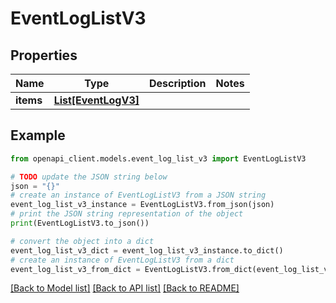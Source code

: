 # EventLogListV3


## Properties

Name | Type | Description | Notes
------------ | ------------- | ------------- | -------------
**items** | [**List[EventLogV3]**](EventLogV3.md) |  | 

## Example

```python
from openapi_client.models.event_log_list_v3 import EventLogListV3

# TODO update the JSON string below
json = "{}"
# create an instance of EventLogListV3 from a JSON string
event_log_list_v3_instance = EventLogListV3.from_json(json)
# print the JSON string representation of the object
print(EventLogListV3.to_json())

# convert the object into a dict
event_log_list_v3_dict = event_log_list_v3_instance.to_dict()
# create an instance of EventLogListV3 from a dict
event_log_list_v3_from_dict = EventLogListV3.from_dict(event_log_list_v3_dict)
```
[[Back to Model list]](../README.md#documentation-for-models) [[Back to API list]](../README.md#documentation-for-api-endpoints) [[Back to README]](../README.md)


